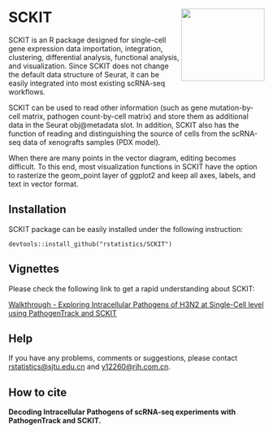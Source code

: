 # SCKIT <img src="https://github.com/rstatistics/SCKIT/blob/main/inst/figures/SCKIT_logo.png" align="right" height=142 width=164/>

SCKIT is an R package designed for single-cell gene expression data importation, integration, clustering, differential analysis, functional analysis, and visualization. Since SCKIT does not change the default data structure of Seurat, it can be easily integrated into most existing scRNA-seq workflows. 

SCKIT can be used to read other information (such as gene mutation-by-cell matrix, pathogen count-by-cell matrix) and store them as additional data in the Seurat obj@metadata slot. In addition, SCKIT also has the function of reading and distinguishing the source of cells from the scRNA-seq data of xenografts samples (PDX model).

When there are many points in the vector diagram, editing becomes difficult. To this end, most visualization functions in SCKIT have the option to rasterize the geom_point layer of ggplot2 and keep all axes, labels, and text in vector format.

## Installation

SCKIT package can be easily installed under the following instruction:

```
devtools::install_github("rstatistics/SCKIT")
```

## Vignettes

Please check the following link to get a rapid understanding about SCKIT:

[Walkthrough - Exploring Intracellular Pathogens of H3N2 at Single-Cell level using PathogenTrack and SCKIT](https://htmlpreview.github.io/?https://github.com/rstatistics/SCKIT/blob/main/vignettes/SCKIT_example.html)

## Help

If you have any problems, comments or suggestions, please contact [rstatistics@sjtu.edu.cn](rstatistics@sjtu.edu.cn) and [y12260@rjh.com.cn](y12260@rjh.com.cn).

## How to cite

**Decoding Intracellular Pathogens of scRNA-seq experiments with PathogenTrack and SCKIT.**








